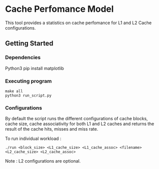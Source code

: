 # Cache Perfomance Model

This tool provides a statistics on cache perfomance for L1 and L2 Cache configurations.


## Getting Started

### Dependencies

Python3 
pip install matplotlib


### Executing program

```
make all 
python3 run_script.py
```
 
### Configurations
By default the script runs the different configurations of cache blocks, cache size, cache associativity for both L1 and L2 caches and returns the result of the cache hits, misses and miss rate. 

To run individual workload : 
```
./run <block_size> <L1_cache_size> <L1_cache_assoc> <filename> <L2_cache_size> <L2_cache_assoc>
```
Note : L2 configurations are optional.

